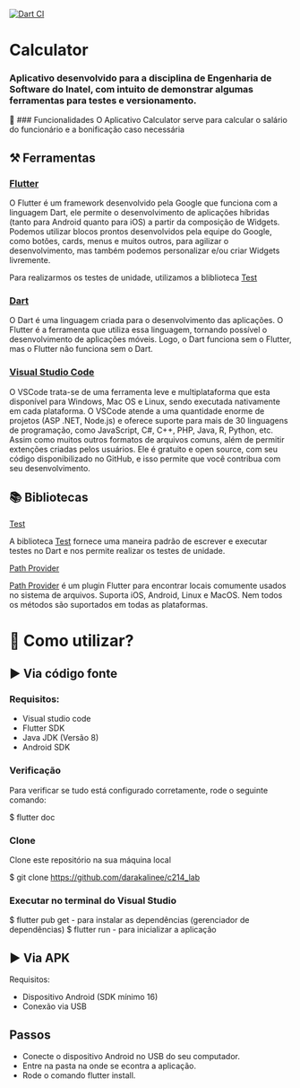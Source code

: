 [![Dart CI](https://github.com/darakalinee/c214_lab/actions/workflows/dart.yml/badge.svg)](https://github.com/darakalinee/c214_lab/actions/workflows/dart.yml)


# Calculator

### Aplicativo desenvolvido para a disciplina de Engenharia de Software do Inatel, com intuito de demonstrar algumas ferramentas para testes e versionamento.


🎯 ### Funcionalidades
O Aplicativo Calculator serve para calcular o salário do funcionário e a bonificação caso necessária

## ⚒️ Ferramentas

### [Flutter](https://flutter.dev/docs)
O Flutter é um framework desenvolvido pela Google que funciona com a linguagem Dart, ele permite o desenvolvimento de aplicações híbridas (tanto para Android quanto para iOS) a partir da composição de Widgets. Podemos utilizar blocos prontos desenvolvidos pela equipe do Google, como botões, cards, menus e muitos outros, para agilizar o desenvolvimento, mas também podemos personalizar e/ou criar Widgets livremente.

Para realizarmos os testes de unidade, utilizamos a bliblioteca [Test](https://pub.dev/packages/test) 

### [Dart](https://dart.dev/)
O Dart é uma linguagem criada para o desenvolvimento das aplicações. O Flutter é a ferramenta que utiliza essa linguagem, tornando possível o desenvolvimento de aplicações móveis. Logo, o Dart funciona sem o Flutter, mas o Flutter não funciona sem o Dart.

### [Visual Studio Code](https://code.visualstudio.com/)
O VSCode trata-se de uma ferramenta leve e multiplataforma que esta disponível para Windows, Mac OS e Linux, sendo executada nativamente em cada plataforma.
O VSCode atende a uma quantidade enorme de projetos (ASP .NET, Node.js) e oferece suporte para mais de 30 linguagens de programação, como JavaScript, C#, C++, PHP, Java, R, Python, etc. Assim como muitos outros formatos de arquivos comuns, além de permitir extenções criadas pelos usuários.
Ele é gratuito e open source, com seu código disponibilizado no GitHub, e isso permite que você contribua com seu desenvolvimento.

## 📚 Bibliotecas
[Test](https://pub.dev/packages/test)

A biblioteca [Test](https://pub.dev/packages/test) fornece uma maneira padrão de escrever e executar testes no Dart e nos permite realizar os testes de unidade.


[Path Provider](https://pub.dev/packages/path_provider)

[Path Provider](https://pub.dev/packages/path_provider) é um plugin Flutter para encontrar locais comumente usados no sistema de arquivos. Suporta iOS, Android, Linux e MacOS. Nem todos os métodos são suportados em todas as plataformas.


# 📲 Como utilizar?
## ▶️ Via código fonte
### Requisitos:

- Visual studio code
- Flutter SDK
- Java JDK (Versão 8)
- Android SDK

### Verificação
Para verificar se tudo está configurado corretamente, rode o seguinte comando:

$ flutter doc

### Clone
Clone este repositório na sua máquina local

$ git clone https://github.com/darakalinee/c214_lab

### Executar no terminal do Visual Studio 
$ flutter pub get - para instalar as dependências (gerenciador de dependências)
$ flutter run - para inicializar a aplicação

## ▶️ Via APK

Requisitos: 

- Dispositivo Android (SDK mínimo 16)
- Conexão via USB

## Passos
- Conecte o dispositivo Android no USB do seu computador.
- Entre na pasta na onde se econtra a aplicação.
- Rode o comando flutter install.
